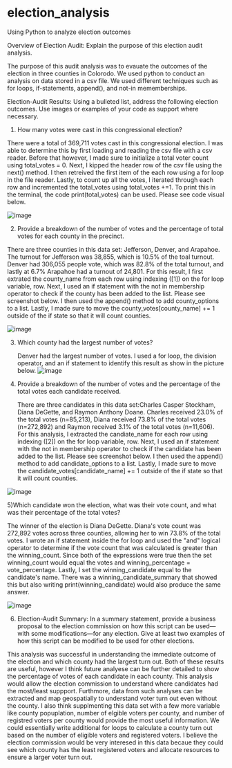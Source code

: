 # election_analysis
Using Python to analyze election outcomes 

Overview of Election Audit: Explain the purpose of this election audit analysis.

The purpose of this audit analysis was to evauate the outcomes of the election in three counties in Colorodo. We used python to conduct an analysis on data stored in a csv file. We used different techniques such as for loops, if-statements, append(), and not-in mememberships. 

Election-Audit Results: Using a bulleted list, address the following election outcomes. Use images or examples of your code as support where necessary.

  1) How many votes were cast in this congressional election?

There were a total of 369,711 votes cast in this congressional election. I was able to determine this by first loading and reading the csv file with a csv reader. Before that however, I made sure to initialize a total voter count using total_votes = 0. Next, I kipped the header row of the csv file using the next() method. I then retreived the first item of the each row using a for loop in the file reader. Lastly, to count up all the votes, I iterated through each row and incremented the total_votes using total_votes +=1. To print this in the terminal, the code print(total_votes) can be used. Please see code visual below.

 ![image](https://user-images.githubusercontent.com/96396696/150655872-30b63b9d-4305-44d7-a5c9-d68b9add8c04.png)

  2) Provide a breakdown of the number of votes and the percentage of total votes for each county in the precinct.

There are three counties in this data set: Jefferson, Denver, and Arapahoe. The turnout for Jefferson was 38,855, which is 10.5% of the toal turnout. Denver had 306,055 people vote, which was 82.8% of the total turnout, and lastly at 6.7% Arapahoe had a turnout of 24,801. For this result, I first extrated the county_name from each row using indexing ([1]) on the for loop variable, row. Next, I used an if statement with the not in membership operator to check if the county has been added to the list. Please see screenshot below. I then used the append() method to add county_options to a list. Lastly, I made sure to move the county_votes[county_name] += 1 outside of the if state so that it will count counties.
    
 ![image](https://user-images.githubusercontent.com/96396696/150656225-45c0094d-b67e-47ee-beff-c40f3661d1b2.png)  
    
  3) Which county had the largest number of votes?
     
     Denver had the largest number of votes. I used a for loop, the division operator, and an if statement to identify this result as show in the picture below. 
 ![image](https://user-images.githubusercontent.com/96396696/150656690-d6da70c2-4d78-45ae-95a6-3b0c12679757.png)  
  
  4) Provide a breakdown of the number of votes and the percentage of the total votes each candidate received.
   
      There are three candidates in this data set:Charles Casper Stockham, Diana DeGette, and Raymon Anthony Doane. Charles received 23.0% of the total votes (n=85,213), Diana received 73.8% of the total votes (n=272,892) and Raymon received 3.1% of the total votes (n=11,606). For this analysis, I extracted the candiate_name for each row using indexing ([2]) on the for loop variable, row. Next, I used an if statement with the not in membership operator to check if the candidate has been added to the list. Please see screenshot below. I then used the append() method to add candidate_options to a list. Lastly, I made sure to move the candidate_votes[candidate_name] += 1 outside of the if state so that it will count counties.
  
 ![image](https://user-images.githubusercontent.com/96396696/150656491-8f86ca49-e9c9-44ac-9fb7-2fd222f4faba.png)      
      
  5)Which candidate won the election, what was their vote count, and what was their percentage of the total votes?
   
   The winner of the election is Diana DeGette. Diana's vote count was 272,892 votes across three counties, allowing her to win 73.8% of the total votes. I wrote an if statement inside the for loop and used the "and" logical operator to determine if the vote count that was calculated is greater than the winning_count. Since both of the expressions were true then the set winning_count would equal the votes and winning_percentage = vote_percentage. Lastly, I set the winning_candidate equal to the candidate's name. There was a winning_candidate_summary that showed this but also writing print(winning_candidate) would also produce the same answer.
   
 ![image](https://user-images.githubusercontent.com/96396696/150656759-4355c935-65ac-4a8d-8b78-20331116cf89.png)  
   
  6) Election-Audit Summary: In a summary statement, provide a business proposal to the election commission on how this script can be used—with some modifications—for any election. Give at least two examples of how this script can be modified to be used for other elections.

This analysis was successful in understanding the immediate outcome of the election and which county had the largest turn out. Both of these results are useful, however I think future analyese can be further detailed to show the percentage of votes of each candidate in each county. This analysis would allow the election commission to understand where candidates had the most/least suppport. Furthmore, data from such analyses can be extracted and map geospatially to understand voter turn out even without the county. I also think supplmenting this data set with a few more variable like county popuplation, number of elgible voters per county, and number of registred voters per county would provide the most useful information. We could essentially write additional for loops to calculate a county turn out based on the number of eligible voters and registered voters. I believe the election commission would be very interesed in this data becaue they could see which county has the least registered voters and allocate resources to ensure a larger voter turn out. 
